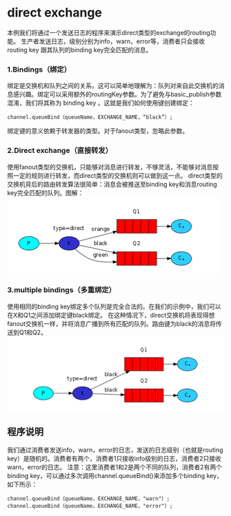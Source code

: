 # direct exchange
本例我们将通过一个发送日志的程序来演示direct类型的exchange的routing功能。
生产者发送日志，级别分别为info，warn，error等，消费者只会接收routing key 跟其队列的binding key完全匹配的消息。

### 1.Bindings（绑定）
绑定是交换机和队列之间的关系。这可以简单地理解为：队列对来自此交换机的消息感兴趣。绑定可以采用额外的routingKey参数。为了避免与basic_publish参数混淆，我们将其称为 binding key
。这就是我们如何使用键创建绑定：
```
channel.queueBind（queueName，EXCHANGE_NAME，“black”）;
```
绑定键的意义依赖于转发器的类型。对于fanout类型，忽略此参数。

### 2.Direct exchange（直接转发）
使用fanout类型的交换机，只能够对消息进行转发，不够灵活，不能够对消息按照一定的规则进行转发，而direct类型的交换机则可以做到这一点。
direct类型的交换机背后的路由转发算法很简单：消息会被推送至binding key和消息routing key完全匹配的队列。图解：
![direct exchange](direct%20exchange.png)

### 3.multiple bindings（多重绑定）
使用相同的binding key绑定多个队列是完全合法的。在我们的示例中，我们可以在X和Q1之间添加绑定键black绑定。
在这种情况下，direct交换机将表现得想fanout交换机一样，并将消息广播到所有匹配的队列。路由键为black的消息将传送到Q1和Q2。
![multiple bindings](multiple%20bindings.png)

## 程序说明
我们通过消费者发送info，warn，error的日志，发送的日志级别（也就是routing key）是随机的。消费者有两个，消费者1只接收info级别的日志，消费者2只接收warn，error的日志。
注意：这里消费者1和2是两个不同的队列，消费者2有两个binding key，可以通过多次调用channel.queueBind()来添加多个binding key，如下所示：
```
channel.queueBind（queueName，EXCHANGE_NAME，"warn"）;
channel.queueBind（queueName，EXCHANGE_NAME，"error"）;
```
   
